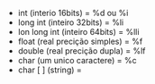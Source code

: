 - int (interio 16bits) = %d ou %i 
- long int (inteiro 32bits) = %li
- lon long int (inteiro 64bits) = %lli
- float (real precição simples) = %f
- double (real precição dupla) = %lf
- char (um unico caractere) = %c
- char [  ] (string) = 